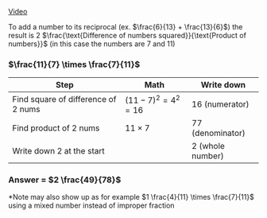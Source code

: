 [Video](http://mathninja.org/adding-inverse-fractions/)

To add a number to its reciprocal (ex. $\frac{6}{13} + \frac{13}{6}$) the result is 2 $\frac{\text{Difference of numbers squared}}{\text{Product of numbers}}$ (in this case the numbers are 7 and 11)

### $\frac{11}{7} \times \frac{7}{11}$

| Step                                | Math                  | Write down       |
| ----------------------------------- | --------------------- | ---------------- |
| Find square of difference of 2 nums | $(11-7)^2 = 4^2 = 16$ | 16 (numerator)   |
| Find product of 2 nums              | $11 \times 7$         | 77 (denominator) |
| Write down 2 at the start           |                       | 2 (whole number) |

### Answer =  $2 \frac{49}{78}$

*Note may also show up as for example $1 \frac{4}{11} \times \frac{7}{11}$ using a mixed number instead of improper fraction
